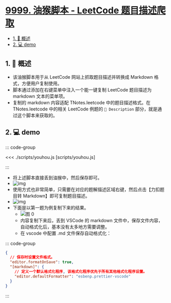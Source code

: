 # [9999. 油猴脚本 - LeetCode 题目描述爬取](https://github.com/tnotesjs/TNotes.leetcode/tree/main/notes/9999.%20%E6%B2%B9%E7%8C%B4%E8%84%9A%E6%9C%AC%20-%20LeetCode%20%E9%A2%98%E7%9B%AE%E6%8F%8F%E8%BF%B0%E7%88%AC%E5%8F%96)

<!-- region:toc -->

- [1. 📝 概述](#1--概述)
- [2. 💻 demo](#2--demo)

<!-- endregion:toc -->

## 1. 📝 概述

- 该油猴脚本用于从 LeetCode 网站上抓取题目描述并转换成 Markdown 格式，方便用户复制使用。
- 脚本通过添加在右键菜单中注入一个能一键复制 LeetCode 题目描述为 markdown 文本的菜单项。
- 复制的 markdown 内容适配 TNotes.leetcode 中的题目描述格式。在 TNotes.leetcode 中的相关 LeetCode 例题的 `📝 Description` 部分，就是通过这个脚本来获取的。

## 2. 💻 demo

::: code-group

<<< ./scripts/youhou.js [scripts/youhou.js]

:::

- 将上述脚本直接丢到油猴中，然后保存即可。
- ![img](https://cdn.jsdelivr.net/gh/tnotesjs/imgs@main/2024-10-24-22-15-35.png)
- 使用方式也非常简单，只需要在对应的题解描述区域右键，然后点击【力扣题目转 Markdown】即可复制题目描述。
- ![img](https://cdn.jsdelivr.net/gh/tnotesjs/imgs@main/2024-10-24-22-17-24.png)
- 下面是以第一题为例复制下来的结果。
  - ![图 0](https://cdn.jsdelivr.net/gh/tnotesjs/imgs@main/2025-08-05-07-49-29.png)
  - 内容复制下来后，丢到 VSCode 的 markdown 文件中，保存文件内容，自动格式化后，基本没有太多地方需要调整。
  - 在 vscode 中配置 .md 文件保存自动格式化：

::: code-group

```json [.vscode/settings.json]
{
  // 保存时设置文件格式。
  "editor.formatOnSave": true,
  "[markdown]": {
    // 定义一个默认格式化程序, 该格式化程序优先于所有其他格式化程序设置。
    "editor.defaultFormatter": "esbenp.prettier-vscode"
  }
}
```

:::
